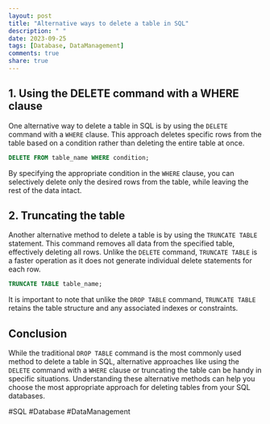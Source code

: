 ```yaml
---
layout: post
title: "Alternative ways to delete a table in SQL"
description: " "
date: 2023-09-25
tags: [Database, DataManagement]
comments: true
share: true
---
```


## 1. Using the DELETE command with a WHERE clause
One alternative way to delete a table in SQL is by using the `DELETE` command with a `WHERE` clause. This approach deletes specific rows from the table based on a condition rather than deleting the entire table at once.

```sql
DELETE FROM table_name WHERE condition;
```

By specifying the appropriate condition in the `WHERE` clause, you can selectively delete only the desired rows from the table, while leaving the rest of the data intact.

## 2. Truncating the table
Another alternative method to delete a table is by using the `TRUNCATE TABLE` statement. This command removes all data from the specified table, effectively deleting all rows. Unlike the `DELETE` command, `TRUNCATE TABLE` is a faster operation as it does not generate individual delete statements for each row.

```sql
TRUNCATE TABLE table_name;
```

It is important to note that unlike the `DROP TABLE` command, `TRUNCATE TABLE` retains the table structure and any associated indexes or constraints.

## Conclusion
While the traditional `DROP TABLE` command is the most commonly used method to delete a table in SQL, alternative approaches like using the `DELETE` command with a `WHERE` clause or truncating the table can be handy in specific situations. Understanding these alternative methods can help you choose the most appropriate approach for deleting tables from your SQL databases.

#SQL #Database #DataManagement